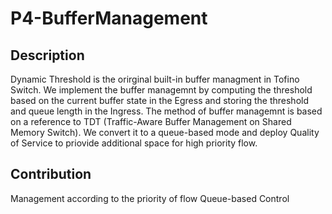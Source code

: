 # P4-BufferManagement

## Description

Dynamic Threshold is the orirginal built-in buffer managment in Tofino Switch. We implement the buffer managemnt by computing the threshold based on the current buffer state in the Egress and storing the threshold and queue length in the Ingress.
The method of buffer managemnt is based on a reference to TDT (Traffic-Aware Buffer Management on Shared Memory Switch). We convert it to a queue-based mode and deploy Quality of Service to priovide additional space for high priority flow.

## Contribution

Management according to the priority of flow
Queue-based Control
